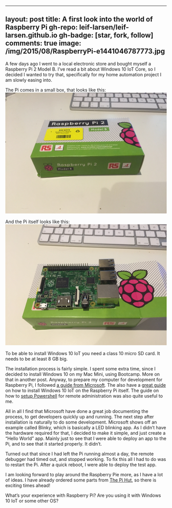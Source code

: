 
---
layout: post
title: A first look into the world of Raspberry Pi
gh-repo: leif-larsen/leif-larsen.github.io
gh-badge: [star, fork, follow]
comments: true
image: /img/2015/08/RaspberryPi-e1441046787773.jpg
---
    
    
A few days ago I went to a local electronic store and bought myself a Raspberry Pi 2 Model B. I’ve read a bit about Windows 10 IoT Core, so I decided I wanted to try that, specifically for my home automation project I am slowly easing into.  
  
The Pi comes in a small box, that looks like this:  
![Raspberry Pi Box](/img/2015/08/RaspberryPiBox.jpg)

And the Pi itself looks like this:  
![Raspberry Pi 2 Model B](/img/2015/08/RaspberryPiProfile.jpg)

To be able to install Windows 10 IoT you need a class 10 micro SD card. It needs to be at least 8 GB big.

The installation process is fairly simple. I spent some extra time, since I decided to install Windows 10 on my Mac Mini, using Bootcamp. More on that in another post. Anyway, to prepare my computer for development for Raspberry Pi, I followed [a guide from Microsoft](http://ms-iot.github.io/content/en-US/win10/SetupPCRPI.htm). The also have a [great guide](http://ms-iot.github.io/content/en-US/win10/SetupRPI.htm) on how to install Windows 10 IoT on the Raspberry Pi itself. The guide on how to [setup Powershell](http://ms-iot.github.io/content/en-US/win10/samples/PowerShell.htm) for remote administration was also quite useful to me.

All in all I find that Microsoft have done a great job documenting the process, to get developers quickly up and running. The next step after installation is naturally to do some development. Microsoft shows off an example called Blinky, which is basically a LED blinking app. As I didn’t have the hardware required for that, I decided to make it simple, and just create a “Hello World” app. Mainly just to see that I were able to deploy an app to the Pi, and to see that it started properly. It didn’t.

Turned out that since I had left the Pi running almost a day, the remote debugger had timed out, and stopped working. To fix this all I had to do was to restart the Pi. After a quick reboot, I were able to deploy the test app.

I am looking forward to play around the Raspberry Pie more, as I have a lot of ideas. I have already ordered some parts from [The Pi Hut](http://thepihut.com/), so there is exciting times ahead!

What’s your experience with Raspberry Pi? Are you using it with Windows 10 IoT or some other OS?


